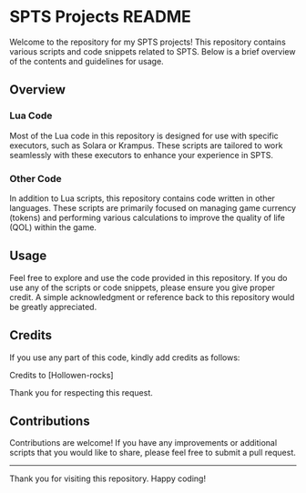 # SPTS Projects README

Welcome to the repository for my SPTS projects! This repository contains various scripts and code snippets related to SPTS. Below is a brief overview of the contents and guidelines for usage.

## Overview

### Lua Code
Most of the Lua code in this repository is designed for use with specific executors, such as Solara or Krampus. These scripts are tailored to work seamlessly with these executors to enhance your experience in SPTS.

### Other Code
In addition to Lua scripts, this repository contains code written in other languages. These scripts are primarily focused on managing game currency (tokens) and performing various calculations to improve the quality of life (QOL) within the game.

## Usage

Feel free to explore and use the code provided in this repository. If you do use any of the scripts or code snippets, please ensure you give proper credit. A simple acknowledgment or reference back to this repository would be greatly appreciated.

## Credits

If you use any part of this code, kindly add credits as follows:

Credits to [Hollowen-rocks]

Thank you for respecting this request.

## Contributions

Contributions are welcome! If you have any improvements or additional scripts that you would like to share, please feel free to submit a pull request.

---

Thank you for visiting this repository. Happy coding!
